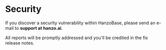 # Security

If you discover a security vulnerability within HanzoBase, please send an e-mail to **support at hanzo.ai**.

All reports will be promptly addressed and you'll be credited in the fix release notes.
